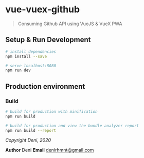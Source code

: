 # vue-vuex-github

> Consuming Github API using VueJS & VueX PWA

## Setup & Run Development

``` bash
# install dependencies
npm install --save

# serve localhost:8080
npm run dev
```

## Production environment

### Build

```bash
# build for production with minification
npm run build

# build for production and view the bundle analyzer report
npm run build --report
```

*Copyright Deni, 2020*

**Author** Deni
**Email** denirhmnt@gmail.com